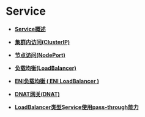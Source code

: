 # Service<a name="cce_01_0247"></a>

-   **[Service概述](Service概述.md)**  

-   **[集群内访问\(ClusterIP\)](集群内访问(ClusterIP).md)**  

-   **[节点访问\(NodePort\)](节点访问(NodePort).md)**  

-   **[负载均衡\(LoadBalancer\)](负载均衡(LoadBalancer).md)**  

-   **[ENI负载均衡 \( ENI LoadBalancer \)](ENI负载均衡-(-ENI-LoadBalancer-).md)**  

-   **[DNAT网关\(DNAT\)](DNAT网关(DNAT).md)**  

-   **[LoadBalancer类型Service使用pass-through能力](LoadBalancer类型Service使用pass-through能力.md)**  


